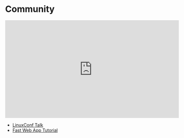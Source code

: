 # Community

<iframe width="560" height="315" src="https://www.youtube.com/embed/ec-GoDukHWk?si=lfXqRJSjia8ZH7YM" title="YouTube video player" frameborder="0" allow="accelerometer; autoplay; clipboard-write; encrypted-media; gyroscope; picture-in-picture; web-share" referrerpolicy="strict-origin-when-cross-origin" allowfullscreen></iframe>

* [LinuxConf Talk](https://www.youtube.com/watch?v=ec-GoDukHWk)
* [Fast Web App Tutorial](https://github.com/piku/webapp-tutorial)
